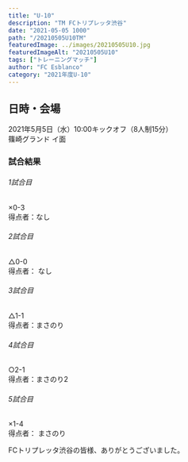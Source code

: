 ```yaml
---
title: "U-10"
description: "TM FCトリプレッタ渋谷"
date: "2021-05-05 1000"
path: "/20210505U10TM"
featuredImage: ../images/20210505U10.jpg
featuredImageAlt: "20210505U10"
tags: ["トレーニングマッチ"]
author: "FC Esblanco"
category: "2021年度U-10"
---
```



## 日時・会場

2021年5月5日（水）10:00キックオフ（8人制15分）  
篠崎グランド イ面  

### 試合結果

######  1試合目  
×0-3  
得点者：なし

###### 2試合目  
△0-0  
得点者： なし

######  3試合目  
△1-1  
得点者：まさのり

######  4試合目  
○2-1    
得点者：まさのり2

###### 5試合目  
×1-4    
得点者： まさのり

 
FCトリプレッタ渋谷の皆様、ありがとうございました。
